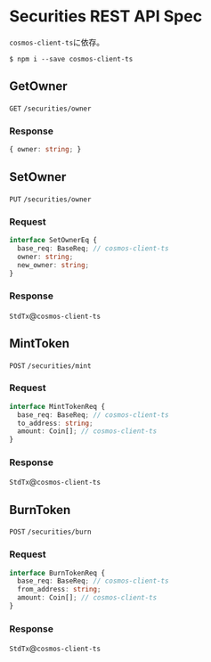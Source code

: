 # Securities REST API Spec

`cosmos-client-ts`に依存。

```Shell
$ npm i --save cosmos-client-ts
```

## GetOwner

`GET` `/securities/owner`

### Response

```TypeScript
{ owner: string; }
```

## SetOwner

`PUT` `/securities/owner`

### Request

```TypeScript
interface SetOwnerEq {
  base_req: BaseReq; // cosmos-client-ts
  owner: string;
  new_owner: string;
}
```

### Response

`StdTx`@`cosmos-client-ts`

## MintToken

`POST` `/securities/mint`

### Request

```TypeScript
interface MintTokenReq {
  base_req: BaseReq; // cosmos-client-ts
  to_address: string;
  amount: Coin[]; // cosmos-client-ts
}
```

### Response

`StdTx`@`cosmos-client-ts`

## BurnToken

`POST` `/securities/burn`

### Request

```TypeScript
interface BurnTokenReq {
  base_req: BaseReq; // cosmos-client-ts
  from_address: string;
  amount: Coin[]; // cosmos-client-ts
}
```

### Response

`StdTx`@`cosmos-client-ts`
